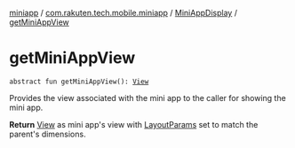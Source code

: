 [miniapp](../../index.md) / [com.rakuten.tech.mobile.miniapp](../index.md) / [MiniAppDisplay](index.md) / [getMiniAppView](./get-mini-app-view.md)

# getMiniAppView

`abstract fun getMiniAppView(): `[`View`](https://developer.android.com/reference/android/view/View.html)

Provides the view associated with the mini app to the caller for showing the mini app.

**Return**
[View](https://developer.android.com/reference/android/view/View.html) as mini app's view with [LayoutParams](#) set to match
the parent's dimensions.


